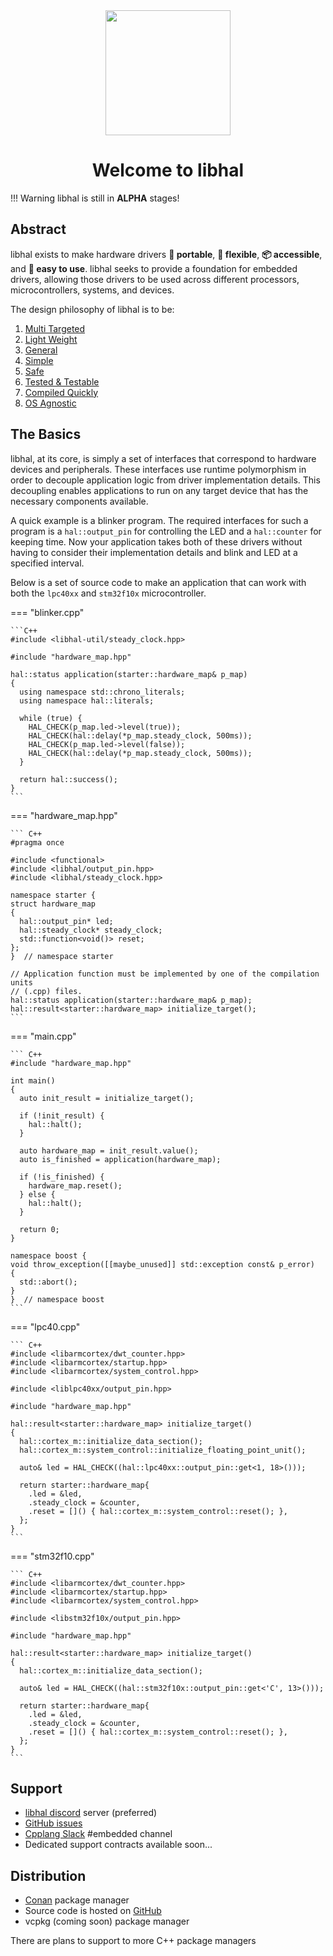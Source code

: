 <div align="center">
<img style="height:200px" src="https://raw.githubusercontent.com/libhal/.github/main/profile/logo.png">
<h1>Welcome to libhal</h1>
</div>

!!! Warning
    libhal is still in **ALPHA** stages!

## Abstract

libhal exists to make hardware drivers **🚚 portable**, **🦾 flexible**,
**📦 accessible**, and **🍰 easy to use**. libhal seeks to provide a foundation
for embedded drivers, allowing those drivers to be used across different
processors, microcontrollers, systems, and devices.

The design philosophy of libhal is to be:

1. [Multi Targeted](philosophy.md#d1-multi-targeted)
1. [Light Weight](philosophy.md#d2-light-weight)
1. [General](philosophy.md#d3-general)
1. [Simple](philosophy.md#d4-simple)
1. [Safe](philosophy.md#d5-safe)
1. [Tested & Testable](philosophy.md#d6-tested-testable)
1. [Compiled Quickly](philosophy.md#d7-compiled-quickly)
1. [OS Agnostic](philosophy.md#d8-os-agnostic)

## The Basics

libhal, at its core, is simply a set of interfaces that correspond to hardware
devices and peripherals. These interfaces use runtime polymorphism in order to
decouple application logic from driver implementation details. This decoupling
enables applications to run on any target device that has the necessary
components available.

A quick example is a blinker program. The required interfaces for such a program
is a `hal::output_pin` for controlling the LED and a `hal::counter` for keeping
time. Now your application takes both of these drivers without having to
consider their implementation details and blink and LED at a specified interval.

Below is a set of source code to make an application that can work with both the
`lpc40xx` and `stm32f10x` microcontroller.

=== "blinker.cpp"

    ```C++
    #include <libhal-util/steady_clock.hpp>

    #include "hardware_map.hpp"

    hal::status application(starter::hardware_map& p_map)
    {
      using namespace std::chrono_literals;
      using namespace hal::literals;

      while (true) {
        HAL_CHECK(p_map.led->level(true));
        HAL_CHECK(hal::delay(*p_map.steady_clock, 500ms));
        HAL_CHECK(p_map.led->level(false));
        HAL_CHECK(hal::delay(*p_map.steady_clock, 500ms));
      }

      return hal::success();
    }
    ```

=== "hardware_map.hpp"

    ``` C++
    #pragma once

    #include <functional>
    #include <libhal/output_pin.hpp>
    #include <libhal/steady_clock.hpp>

    namespace starter {
    struct hardware_map
    {
      hal::output_pin* led;
      hal::steady_clock* steady_clock;
      std::function<void()> reset;
    };
    }  // namespace starter

    // Application function must be implemented by one of the compilation units
    // (.cpp) files.
    hal::status application(starter::hardware_map& p_map);
    hal::result<starter::hardware_map> initialize_target();
    ```

=== "main.cpp"

    ``` C++
    #include "hardware_map.hpp"

    int main()
    {
      auto init_result = initialize_target();

      if (!init_result) {
        hal::halt();
      }

      auto hardware_map = init_result.value();
      auto is_finished = application(hardware_map);

      if (!is_finished) {
        hardware_map.reset();
      } else {
        hal::halt();
      }

      return 0;
    }

    namespace boost {
    void throw_exception([[maybe_unused]] std::exception const& p_error)
    {
      std::abort();
    }
    }  // namespace boost
    ```

=== "lpc40.cpp"

    ``` C++
    #include <libarmcortex/dwt_counter.hpp>
    #include <libarmcortex/startup.hpp>
    #include <libarmcortex/system_control.hpp>

    #include <liblpc40xx/output_pin.hpp>

    #include "hardware_map.hpp"

    hal::result<starter::hardware_map> initialize_target()
    {
      hal::cortex_m::initialize_data_section();
      hal::cortex_m::system_control::initialize_floating_point_unit();

      auto& led = HAL_CHECK((hal::lpc40xx::output_pin::get<1, 18>()));

      return starter::hardware_map{
        .led = &led,
        .steady_clock = &counter,
        .reset = []() { hal::cortex_m::system_control::reset(); },
      };
    }
    ```

=== "stm32f10.cpp"

    ``` C++
    #include <libarmcortex/dwt_counter.hpp>
    #include <libarmcortex/startup.hpp>
    #include <libarmcortex/system_control.hpp>

    #include <libstm32f10x/output_pin.hpp>

    #include "hardware_map.hpp"

    hal::result<starter::hardware_map> initialize_target()
    {
      hal::cortex_m::initialize_data_section();

      auto& led = HAL_CHECK((hal::stm32f10x::output_pin::get<'C', 13>()));

      return starter::hardware_map{
        .led = &led,
        .steady_clock = &counter,
        .reset = []() { hal::cortex_m::system_control::reset(); },
      };
    }
    ```


## Support

- [libhal discord](https://discord.gg/p5A6vzv8tm) server (preferred)
- [GitHub issues](https://github.com/libhal/libhal/issues)
- [Cpplang Slack](https://cpplang.slack.com/) #embedded channel
- Dedicated support contracts available soon...

## Distribution

- [Conan](https://conan.io/center/libhal) package manager
- Source code is hosted on [GitHub](https://github.com/libhal/libahl)
- vcpkg (coming soon) package manager

There are plans to support to more C++ package managers
